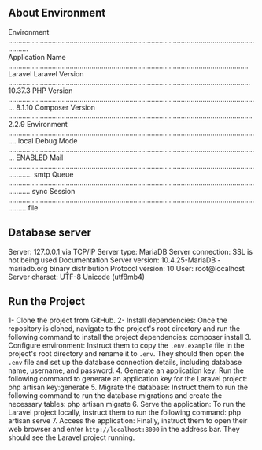 

## About Environment
Environment ......................................................................................................................................  
Application Name ......................................................................................................................... Laravel
Laravel Version .......................................................................................................................... 10.37.3
PHP Version ............................................................................................................................... 8.1.10
Composer Version ........................................................................................................................... 2.2.9
Environment ................................................................................................................................ local
Debug Mode ............................................................................................................................... ENABLED
Mail ........................................................................................................................................ smtp
Queue ....................................................................................................................................... sync
Session ..................................................................................................................................... file

## Database server
Server: 127.0.0.1 via TCP/IP
Server type: MariaDB
Server connection: SSL is not being used Documentation
Server version: 10.4.25-MariaDB - mariadb.org binary distribution
Protocol version: 10
User: root@localhost
Server charset: UTF-8 Unicode (utf8mb4)

## Run the Project
1- Clone the project from GitHub.
2- Install dependencies: Once the repository is cloned, navigate to the project's root directory and run the following command to install the project dependencies:
    composer install
3. Configure environment: Instruct them to copy the `.env.example` file in the project's root directory and rename it to `.env`. They should then open the `.env` file and set up the database connection details, including database name, username, and password.
4. Generate an application key: Run the following command to generate an application key for the Laravel project:
    php artisan key:generate
5. Migrate the database: Instruct them to run the following command to run the database migrations and create the necessary tables:
    php artisan migrate
6. Serve the application: To run the Laravel project locally, instruct them to run the following command:
    php artisan serve
7. Access the application: Finally, instruct them to open their web browser and enter `http://localhost:8000` in the address bar. They should see the Laravel project running.
